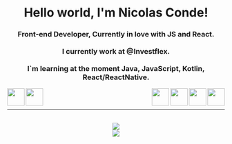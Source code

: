 <h1 align="center">Hello world, I'm Nicolas Conde!</h1>
<h3 align="center">
Front-end Developer, Currently in love with JS and React.
<br>
<br>
I currently work at @Investflex.
<br>
<br>
I`m learning at the moment Java, JavaScript, Kotlin, React/ReactNative.
</h3>

<div>
<a href="https://www.linkedin.com/in/nicolas-conde/" ><img src="https://img.icons8.com/nolan/128/linkedin-circled.png" width="40" align="left"><a href="https://api.whatsapp.com/send?phone=5511984041727" ><img src="https://img.icons8.com/nolan/128/whatsapp.png" width="40" align="left"></a><a><img src="https://img.icons8.com/nolan/128/java-coffee-cup-logo.png" width="40" align="right"></a><a><img src="https://img.icons8.com/color/144/000000/kotlin.png" width="40" align="right"></a><a><img src="https://img.icons8.com/nolan/64/react-native.png" width="40" align="right"></a><a><img src="https://img.icons8.com/nolan/96/javascript.png" width="40" align="right"></a>
</div>
<br>
<br>

---

<br>

<div align="center">
<img src="https://github-readme-stats.vercel.app/api?username=nicolasconde&show_icons=true&theme=radical"/>
</div>
<div align="center">
<img src="https://github-readme-stats.vercel.app/api/top-langs/?username=nicolasconde&layout=compact&theme=radical">
</div>
